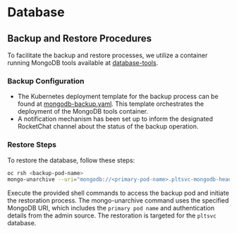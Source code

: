 # Database

## Backup and Restore Procedures

To facilitate the backup and restore processes, we utilize a container running MongoDB tools available at [database-tools](https://github.com/egose/database-tools).

### Backup Configuration

- The Kubernetes deployment template for the backup process can be found at [mongodb-backup.yaml](../helm/main/templates/mongodb-backup.yaml). This template orchestrates the deployment of the MongoDB tools container.
- A notification mechanism has been set up to inform the designated RocketChat channel about the status of the backup operation.

### Restore Steps

To restore the database, follow these steps:

```sh
oc rsh <backup-pod-name>
mongo-unarchive --uri="mongodb://<primary-pod-name>.pltsvc-mongodb-headless/?authSource=admin" --db=pltsvc
```

Execute the provided shell commands to access the backup pod and initiate the restoration process. The mongo-unarchive command uses the specified MongoDB URI, which includes the `primary pod name` and authentication details from the admin source. The restoration is targeted for the `pltsvc` database.
